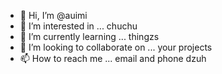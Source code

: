 - 👋 Hi, I’m @auimi
- 👀 I’m interested in ... chuchu
- 🌱 I’m currently learning ... thingzs
- 💞️ I’m looking to collaborate on ... your projects 
- 📫 How to reach me ... email and phone dzuh 

<!---
auimi/auimi is a ✨ special ✨ repository because its `README.md` (this file) appears on your GitHub profile.
You can click the Preview link to take a look at your changes.
--->
